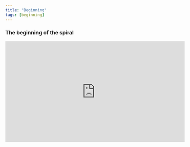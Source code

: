 ```yaml
---
title: "Beginning"
tags: [beginning]
---
```


### The beginning of the spiral

<iframe width="560" height="315" src="https://www.youtube.com/embed/IgrxfhMi9Yo" frameborder="0" allowfullscreen></iframe>